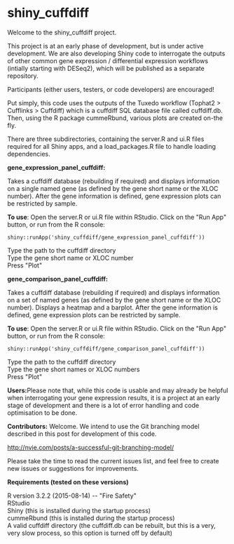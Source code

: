 # shiny_cuffdiff

Welcome to the shiny_cuffdiff project.

This project is at an early phase of development, but is under active development. We are also developing Shiny code to interrogate the outputs of other common gene expression / differential expression workflows (intially starting with DESeq2), which will be published as a separate repository.

Participants (either users, testers, or code developers) are encouraged!

Put simply, this code uses the outputs of the Tuxedo workflow (Tophat2 > Cufflinks > Cuffdiff) which is a cuffdiff SQL database file called cuffdiff.db. Then, using the R package cummeRbund, various plots are created on-the fly. 

There are three subdirectories, containing the server.R and ui.R files required for all Shiny apps, and a load_packages.R file to handle loading dependencies.

<b>gene_expression_panel_cuffdiff:</b>

Takes a cuffdiff database (rebuilding if required) and displays information on a single named gene (as defined by the gene short name or the XLOC number). After the gene information is defined, gene expression plots can be restricted by sample.

<b>To use</b>: Open the server.R or ui.R file within RStudio. Click on the "Run App" button, or run from the R console:

<code>shiny::runApp('shiny_cuffdiff/gene_expression_panel_cuffdiff'))</code>

Type the path to the cuffdiff directory <br />
Type the gene short name or XLOC number <br />
Press "Plot"

<b>gene_comparison_panel_cuffdiff:</b>

Takes a cuffdiff database (rebuilding if required) and displays information on a set of named genes (as defined by the gene short name or the XLOC number). Displays a heatmap and a barplot. After the gene information is defined, gene expression plots can be restricted by sample.

<b>To use</b>: Open the server.R or ui.R file within RStudio. Click on the "Run App" button, or run from the R console:

<code>shiny::runApp('shiny_cuffdiff/gene_comparison_panel_cuffdiff'))</code>

Type the path to the cuffdiff directory <br />
Type the gene short names or XLOC numbers <br />
Press "Plot"

<b>Users:</b>Please note that, while this code is usable and may already be helpful when interrogating your gene expression results, it is a project at an early stage of development and there is a lot of error handling and code optimisation to be done.

<b>Contributors:</b> Welcome. We intend to use the Git branching model described in this post for development of this code.

http://nvie.com/posts/a-successful-git-branching-model/

Please take the time to read the current issues list, and feel free to create new issues or suggestions for improvements.

<b>Requirements (tested on these versions)</b>

R version 3.2.2 (2015-08-14) -- "Fire Safety" <br />
RStudio <br />
Shiny (this is installed during the startup process) <br />
cummeRbund (this is installed during the startup process) <br />
A valid cuffdiff directory (the cuffdiff.db can be rebuilt, but this is a very, very slow process, so this option is turned off by default)
